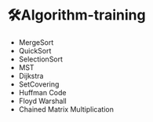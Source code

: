 # 🛠️Algorithm-training
- MergeSort
- QuickSort
- SelectionSort
- MST
- Dijkstra
- SetCovering
- Huffman Code
- Floyd Warshall
- Chained Matrix Multiplication
